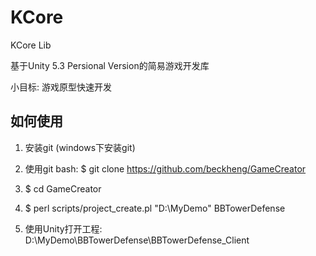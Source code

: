 # KCore
KCore Lib

基于Unity 5.3 Persional Version的简易游戏开发库

小目标: 游戏原型快速开发

## 如何使用

1. 安装git (windows下安装git)

2. 使用git bash: $ git clone https://github.com/beckheng/GameCreator

3. $ cd GameCreator

4. $ perl scripts/project_create.pl "D:\MyDemo" BBTowerDefense

5. 使用Unity打开工程: D:\MyDemo\BBTowerDefense\BBTowerDefense_Client